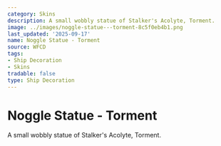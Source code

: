 ```yaml
---
category: Skins
description: A small wobbly statue of Stalker's Acolyte, Torment.
image: ../images/noggle-statue---torment-8c5f0eb4b1.png
last_updated: '2025-09-17'
name: Noggle Statue - Torment
source: WFCD
tags:
- Ship Decoration
- Skins
tradable: false
type: Ship Decoration
---
```


# Noggle Statue - Torment

A small wobbly statue of Stalker's Acolyte, Torment.

